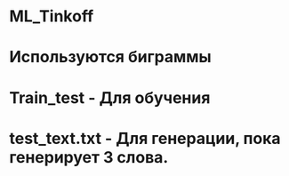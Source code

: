 # ML_Tinkoff
# Используются биграммы
# Train_test - Для обучения
# test_text.txt  - Для генерации, пока генерирует 3 слова.
